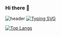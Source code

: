 ### Hi there 👋

<!--
**heeone1/heeone1** is a ✨ _special_ ✨ repository because its `README.md` (this file) appears on your GitHub profile.

Here are some ideas to get you started:

- 🔭 I’m currently working on ...
- 🌱 I’m currently learning ...
- 👯 I’m looking to collaborate on ...
- 🤔 I’m looking for help with ...
- 💬 Ask me about ...
- 📫 How to reach me: ...
- 😄 Pronouns: ...
- ⚡ Fun fact: ...
-->
<!--[![trophy](https://github-profile-trophy.vercel.app/?username=heeone1)](https://github.com/ryo-ma/github-profile-trophy)-->
<!--![header](https://capsule-render.vercel.app/api?type=soft&color=75BDE0&height=300&section=header&text=KIM%20HEE%20WON&fontSize=90&animation=fadeIn)-->

![header](https://capsule-render.vercel.app/api?type=waving&color=6994CDEE&text=&animation=twinkling&height=80)
[![Typing SVG](https://readme-typing-svg.demolab.com?font=Alkatra&weight=500&size=45&duration=3500&pause=3&color=6994CDEE&center=false&vCenter=false&multiline=true&repeat=true&width=1000&height=100&lines=HEE+WON+KIM)](https://git.io/typing-svg)

<!--![Anurag's GitHub stats](https://github-readme-stats.vercel.app/api?username=heeone1&show_icons=true&theme=transparent)-->
[![Top Langs](https://github-readme-stats.vercel.app/api/top-langs/?username=heeone1&layout=compact)](https://github.com/heeone1/github-readme-stats)
